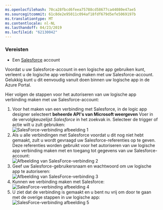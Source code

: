 ```yaml
---
ms.openlocfilehash: 70ca28fbcd6feea75788cd58677ca44080e47ae5
ms.sourcegitcommit: 61c8de2e95011c094af18fdf679d5efe5069197b
ms.translationtype: MT
ms.contentlocale: nl-NL
ms.lasthandoff: 04/23/2019
ms.locfileid: "62130042"
---
```

### <a name="prerequisites"></a>Vereisten
* Een [Salesforce](https://salesforce.com) account  

Voordat u uw Salesforce-account in een logische app gebruiken kunt, verleent u de logische app verbinding maken met uw Salesforce-account. Gelukkig kunt u dit eenvoudig vanuit doen binnen uw logische app in de Azure Portal.  

Hier volgen de stappen voor het autoriseren van uw logische app verbinding maken met uw Salesforce-account:  

1. Voor het maken van een verbinding met Salesforce, in de logic app designer selecteert **beheerde API's van Microsoft weergeven** Voer in de vervolgkeuzelijst *Salesforce* in het zoekvak in. Selecteer de trigger of actie wilt u zult gebruiken:  
   ![SalesForce-verbinding afbeelding 1](./media/connectors-create-api-salesforce/salesforce-1.png)  
2. Als u alle verbindingen met Salesforce voordat u dit nog niet hebt gemaakt, zult u wordt gevraagd uw Salesforce-referenties op te geven. Deze referenties worden gebruikt voor het autoriseren van uw logische app verbinding maken met en toegang tot gegevens van uw Salesforce-account:  
   ![Afbeelding van SalesForce-verbinding 2](./media/connectors-create-api-salesforce/salesforce-2.png)  
3. Geef uw Salesforce-gebruikersnaam en wachtwoord om uw logische app te autoriseren:  
   ![Afbeelding van SalesForce-verbinding 3](./media/connectors-create-api-salesforce/salesforce-3.png)  
4. Kunnen we verbinding maken met Salesforce:  
   ![SalesForce-verbinding afbeelding 4](./media/connectors-create-api-salesforce/salesforce-4.png)  
5. U ziet dat de verbinding is gemaakt en u bent nu vrij om door te gaan met de overige stappen in uw logische app:  
   ![SalesForce-verbinding afbeelding 5](./media/connectors-create-api-salesforce/salesforce-5.png)  

